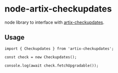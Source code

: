 # node-artix-checkupdates

node library to interface with [artix-checkupdates](https://packages.artixlinux.org/packages/world/x86_64/artix-checkupdates/).

## Usage

```
import { Checkupdates } from 'artix-checkupdates';

const check = new Checkupdates();

console.log(await check.fetchUpgradable());
```
